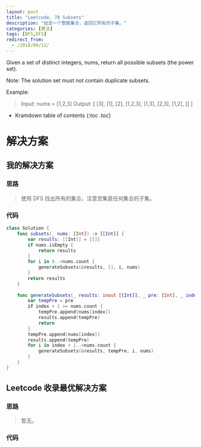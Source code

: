 ```yaml
---
layout: post
title: "Leetcode. 78 Subsets"
description: "给定一个整数集合，返回它所有的子集。"
categories: [算法]
tags: [BFS,DFS]
redirect_from:
  - /2018/09/12/
---
```


Given a set of distinct integers, nums, return all possible subsets (the power set).

Note: The solution set must not contain duplicate subsets.

Example:

> Input: nums = [1,2,3]
> Output:
>     [
>       [3],
>       [1],
>       [2],
>       [1,2,3],
>       [1,3],
>       [2,3],
>       [1,2],
>       []
>     ]

* Kramdown table of contents
{:toc .toc}

# 解决方案

## 我的解决方案

### 思路

> 使用 DFS 找出所有的集合，注意空集是任何集合的子集。

### 代码

```swift
class Solution {
    func subsets(_ nums: [Int]) -> [[Int]] {
        var results: [[Int]] = [[]]
        if nums.isEmpty {
            return results
        }
        for i in 0..<nums.count {
            generateSubsets(&results, [], i, nums)
        }
        return results
    }
    
    func generateSubsets(_ results: inout [[Int]], _ pre: [Int], _ index: Int, _ nums: [Int]) {
        var tempPre = pre
        if index + 1 >= nums.count {
            tempPre.append(nums[index])
            results.append(tempPre)
            return
        }
        tempPre.append(nums[index])
        results.append(tempPre)
        for i in index + 1..<nums.count {
            generateSubsets(&results, tempPre, i, nums)
        }
    }
}
```

## Leetcode 收录最优解决方案

### 思路

> 暂无。

### 代码

```java
```

[^1]: This is a footnote.

[kramdown]: https://kramdown.gettalong.org/
[Simple Texture]: https://github.com/yizeng/jekyll-theme-simple-texture